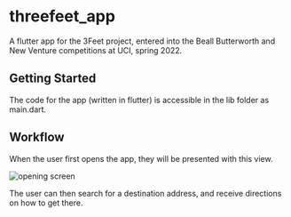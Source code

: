 # threefeet_app

A flutter app for the 3Feet project, entered into the Beall Butterworth and New Venture competitions at UCI, spring 2022.

## Getting Started

The code for the app (written in flutter) is accessible in the lib folder as main.dart. 

## Workflow
When the user first opens the app, they will be presented with this view.

![opening screen](/assets/3feet_screenshot.png?raw=true)

The user can then search for a destination address, and receive directions on how to get there.
